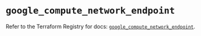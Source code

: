 # `google_compute_network_endpoint`

Refer to the Terraform Registry for docs: [`google_compute_network_endpoint`](https://registry.terraform.io/providers/hashicorp/google-beta/5.39.0/docs/resources/google_compute_network_endpoint).
